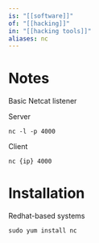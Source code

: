 ```yaml
---
is: "[[software]]"
of: "[[hacking]]"
in: "[[hacking tools]]"
aliases: nc
---
```

# Notes
Basic Netcat listener

Server
```
nc -l -p 4000
```

Client
```
nc {ip} 4000
```

# Installation
Redhat-based systems
```
sudo yum install nc
```